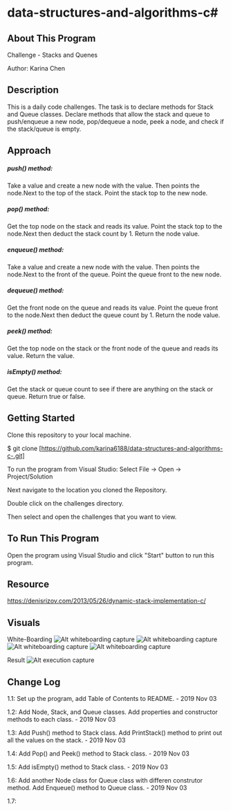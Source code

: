 # data-structures-and-algorithms-c#

## About This Program
Challenge - Stacks and Quenes

Author: Karina Chen

## Description
This is a daily code challenges. The task is to declare methods for Stack and Queue classes.
Declare methods that allow the stack and queue to push/enqueue a new node, pop/dequeue a node, peek a node, and check if the stack/queue is empty.

## Approach

##### push() method:
Take a value and create a new node with the value. Then points the node.Next to the top of the stack. Point the stack top to the new node.

##### pop() method: 
Get the top node on the stack and reads its value. Point the stack top to the node.Next then deduct the stack count by 1. Return the node value.

##### enqueue() method:
Take a value and create a new node with the value. Then points the node.Next to the front of the queue. Point the queue front to the new node.

##### dequeue() method: 
Get the front node on the queue and reads its value. Point the queue front to the node.Next then deduct the queue count by 1. Return the node value.

##### peek() method:
Get the top node on the stack or the front node of the queue and reads its value. Return the value. 

##### isEmpty() method: 
Get the stack or queue count to see if there are anything on the stack or queue. Return true or false.

## Getting Started
Clone this repository to your local machine.

$ git clone [https://github.com/karina6188/data-structures-and-algorithms-c-.git]

To run the program from Visual Studio:
Select File -> Open -> Project/Solution

Next navigate to the location you cloned the Repository.

Double click on the challenges directory.

Then select and open the challenges that you want to view.

## To Run This Program
Open the program using Visual Studio and click "Start" button to run this program.

## Resource
https://denisrizov.com/2013/05/26/dynamic-stack-implementation-c/

## Visuals

White-Boarding
![Alt whiteboarding capture](/Assets/code10_1.jpg)
![Alt whiteboarding capture](/Assets/code10_2.jpg)
![Alt whiteboarding capture](/Assets/code10_3.jpg)
![Alt whiteboarding capture](/Assets/code10_4.jpg)

Result
![Alt execution capture](/Assets/code10_5.JPG)

## Change Log

1.1: Set up the program, add Table of Contents to README. - 2019 Nov 03

1.2: Add Node, Stack, and Queue classes. Add properties and constructor methods to each class. - 2019 Nov 03

1.3: Add Push() method to Stack class. Add PrintStack() method to print out all the values on the stack. - 2019 Nov 03

1.4: Add Pop() and Peek() method to Stack class. - 2019 Nov 03

1.5: Add isEmpty() method to Stack class. - 2019 Nov 03

1.6: Add another Node class for Queue class with differen construtor method. Add Enqueue() method to Queue class. - 2019 Nov 03

1.7: 


